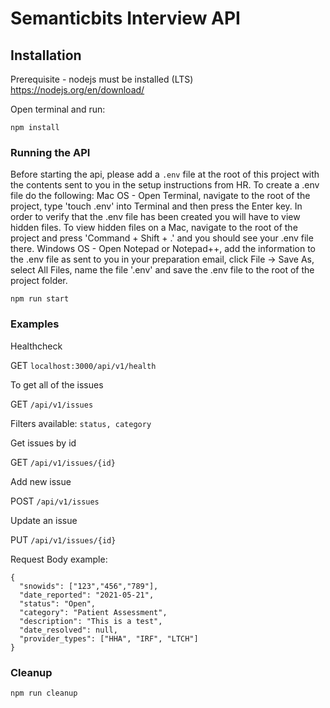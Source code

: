 # Semanticbits Interview API

## Installation

Prerequisite - nodejs must be installed (LTS) https://nodejs.org/en/download/

Open terminal and run:

`npm install`

### Running the API

Before starting the api, please add a `.env` file at the root of this project with the contents sent to you in the setup instructions from HR. To create a .env file do the following:
Mac OS - Open Terminal, navigate to the root of the project, type 'touch .env' into Terminal and then press the Enter key. In order to verify that the .env file has been created you will have to view hidden files. To view hidden files on a Mac, navigate to the root of the project and press 'Command + Shift + .' and you should see your .env file there.
Windows OS - Open Notepad or Notepad++, add the information to the .env file as sent to you in your preparation email, click File -> Save As, select All Files, name the file '.env' and save the .env file to the root of the project folder.

`npm run start`

### Examples

Healthcheck

GET `localhost:3000/api/v1/health`

To get all of the issues

GET `/api/v1/issues`

Filters available: `status, category`

Get issues by id

GET `/api/v1/issues/{id}`

Add new issue

POST `/api/v1/issues`

Update an issue

PUT `/api/v1/issues/{id}`

Request Body example:

```
{
  "snowids": ["123","456","789"],
  "date_reported": "2021-05-21",
  "status": "Open",
  "category": "Patient Assessment",
  "description": "This is a test",
  "date_resolved": null,
  "provider_types": ["HHA", "IRF", "LTCH"]
}
```

### Cleanup

`npm run cleanup`
